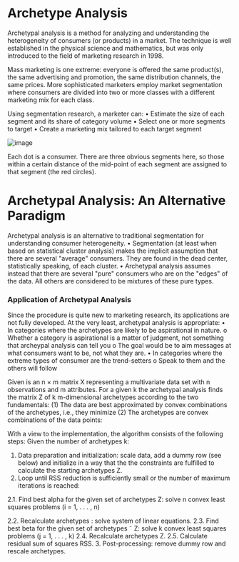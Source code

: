 # Archetype Analysis

Archetypal analysis is a method for analyzing and understanding the heterogeneity of consumers (or products) in a market. The technique is well established in the
physical science and mathematics, but was only introduced to the field of marketing research in 1998.

Mass marketing is one extreme: everyone is offered the same product(s), the same advertising and promotion, the same distribution
channels, the same prices. More sophisticated marketers employ market segmentation where consumers are divided into two or more classes with a different
marketing mix for each class. 

Using segmentation research, a marketer can:
• Estimate the size of each segment and its share of category volume
• Select one or more segments to target
• Create a marketing mix tailored to each target segment 

![image](https://user-images.githubusercontent.com/9406665/36064148-7f619e86-0eac-11e8-9db6-c58cb818b514.png)

Each dot is a consumer. There are three obvious segments here, so those within a certain distance of the mid-point of each segment are assigned to that segment (the
red circles).

# Archetypal Analysis: An Alternative Paradigm
Archetypal analysis is an alternative to traditional segmentation for understanding consumer heterogeneity.
• Segmentation (at least when based on statistical cluster analysis) makes the implicit assumption that there are several "average" consumers. They are
found in the dead center, statistically speaking, of each cluster.
• Archetypal analysis assumes instead that there are several "pure" consumers who are on the "edges" of the data. All others are considered to be mixtures
of these pure types.

### Application of Archetypal Analysis
Since the procedure is quite new to marketing research, its applications are not fully developed. At the very least, archetypal analysis is appropriate:
• In categories where the archetypes are likely to be aspirational in nature.
o Whether a category is aspirational is a matter of judgment, not something that archeypal analysis can tell you
o The goal would be to aim messages at what consumers want to be, not what they are.
• In categories where the extreme types of consumer are the trend-setters
o Speak to them and the others will follow


Given is an n × m matrix X representing a multivariate data set with n observations and m attributes. For a given k the archetypal analysis finds the matrix Z of k m-dimensional archetypes according to the two fundamentals:
(1) The data are best approximated by convex combinations of the archetypes, i.e., they minimize
(2) The archetypes are convex combinations of the data points:

With a view to the implementation, the algorithm consists of the following steps:
Given the number of archetypes k:
1. Data preparation and initialization: scale data, add a dummy row (see below) and initialize in a way that the the constraints are fulfilled to calculate the starting archetypes Z.
2. Loop until RSS reduction is sufficiently small or the number of maximum iterations is reached:

2.1. Find best alpha for the given set of archetypes Z: solve n convex least squares problems
(i = 1, . . . , n)

2.2. Recalculate archetypes : solve system of linear equations.
2.3. Find best beta for the given set of archetypes ˜ Z: solve k convex least squares problems (j = 1, . . . , k)
2.4. Recalculate archetypes Z.
2.5. Calculate residual sum of squares RSS.
3. Post-processing: remove dummy row and rescale archetypes.


